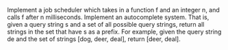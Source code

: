 Implement a job scheduler which takes in a function f and an integer n, and calls f after n milliseconds. 
Implement an autocomplete system. That is, given a query string s and a set of all possible query strings, return all strings in the set that have s as a prefix.
For example, given the query string de and the set of strings [dog, deer, deal], return [deer, deal]. 
